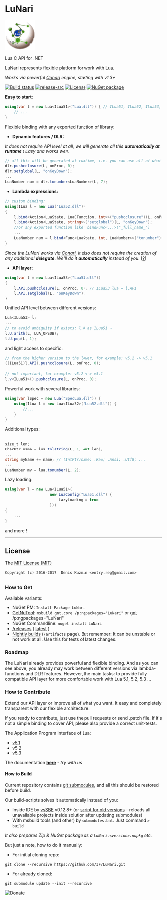 # LuNari

[![](./LuNari/Resources/LuNari.png)](https://github.com/3F/LuNari)

Lua C API for .NET 

LuNari represents flexible platform for work with [Lua](https://www.lua.org).

*Works via powerful [Conari](https://github.com/3F/Conari) engine, starting with v1.3+*

[![Build status](https://ci.appveyor.com/api/projects/status/94y78phdvkoi5oda/branch/master?svg=true)](https://ci.appveyor.com/project/3Fs/lunaroad/branch/master)
[![release-src](https://img.shields.io/github/release/3F/LuNari.svg)](https://github.com/3F/LuNari/releases/latest)
[![License](https://img.shields.io/badge/License-MIT-74A5C2.svg)](https://github.com/3F/LuNari/blob/master/LICENSE)
[![NuGet package](https://img.shields.io/nuget/v/LuNari.svg)](https://www.nuget.org/packages/LuNari/) 

**Easy to start**:

```csharp
using(var l = new Lua<ILua51>("Lua.dll")) { // ILua51, ILua52, ILua53, ...
    // ...
}
```

Flexible binding with any exported function of library:

* **Dynamic features / DLR:**

*It does not require API level at all, we will generate all this* ***automatically at runtime*** ! *Easy and works well.*

```csharp
// all this will be generated at runtime, i.e. you can use all of what you need from Lua as you like:
dlr.pushcclosure(L, onProc, 0);
dlr.setglobal(L, "onKeyDown");
...
LuaNumber num = dlr.tonumber<LuaNumber>(L, 7);
```

* **Lambda expressions:**

```csharp
// custom binding:
using(ILua l = new Lua("Lua52.dll"))
{
    l.bind<Action<LuaState, LuaCFunction, int>>("pushcclosure")(L, onProc, 0);
    l.bind<Action<LuaState, string>>("setglobal")(L, "onKeyDown");
    //or any exported function like: bindFunc<...>("_full_name_")
    ...
    LuaNumber num = l.bind<Func<LuaState, int, LuaNumber>>("tonumber")(L, 7);
}
```

*Since the LuNari works via [Conari](https://github.com/3F/Conari), it also does not require the creation of any additional* ***delegate***. *We'll do it* ***automatically*** *instead of you.* [[?](https://github.com/3F/LuNari/wiki/API)]

* **API layer:**

```csharp
using(var l = new Lua<ILua53>("Lua53.dll"))
{
    l.API.pushcclosure(L, onProc, 0); // ILua53 lua = l.API
    l.API.setglobal(L, "onKeyDown");
}
```

Unified API level between different versions:

```csharp
Lua<ILua53> l;
...
// to avoid ambiguity if exists: l.U as ILua51 ~
l.U.arith(L, LUA_OPSUB);
l.U.pop(L, 1);
```

and light access to specific:

```csharp
// from the higher version to the lower, for example: v5.2 -> v5.1
((ILua51)l.API).pushcclosure(L, onProc, 0); 

// not important, for example: v5.2 <-> v5.1
l.v<ILua51>().pushcclosure(L, onProc, 0); 
```

Powerful work with several libraries:

```csharp
using(var lSpec = new Lua("SpecLua.dll")) {
    using(ILua l = new Lua<ILua52>("Lua52.dll")) {
        //...
    }
}
```

Additional types:

```csharp

size_t len;
CharPtr name = lua.tolstring(L, 1, out len);
...
string myName += name; // (IntPtr)name; .Raw; .Ansi; .Utf8; ...
...
LuaNumber mv = lua.tonumber(L, 2);
```

Lazy loading:

```csharp
using(var l = new Lua<ILua51>(
                    new LuaConfig("Lua51.dll") {
                        LazyLoading = true
                    }))
{
    ...
}
```

and more !

----


## License

The [MIT License (MIT)](https://github.com/3F/LuNari/blob/master/LICENSE)

```
Copyright (c) 2016-2017  Denis Kuzmin <entry.reg@gmail.com>
```

##

### How to Get

Available variants:

* NuGet PM: `Install-Package LuNari`
* [GetNuTool](https://github.com/3F/GetNuTool): `msbuild gnt.core /p:ngpackages="LuNari"` or [gnt](https://github.com/3F/GetNuTool/releases/download/v1.6/gnt.bat) /p:ngpackages="LuNari"
* NuGet Commandline: `nuget install LuNari`
* [/releases](https://github.com/3F/LuNari/releases) ( [latest](https://github.com/3F/LuNari/releases/latest) )
* [Nightly builds](https://ci.appveyor.com/project/3Fs/LuNari/history) (`/artifacts` page). But remember: It can be unstable or not work at all. Use this for tests of latest changes.


### Roadmap

The LuNari already provides powerful and flexible binding. And as you can see above, you already may work between different versions via lambda-functions and DLR features.
However, the main tasks: to provide fully compatible API layer for more comfortable work with Lua 5.1, 5.2, 5.3 ...


### How to Contribute

Extend our API layer or improve all of what you want. It easy and completely transparent with our flexible architecture.

If you ready to contribute, just use the pull requests or send .patch file. If it's not a simple binding to cover API, please also provide a correct unit-tests.

The Application Program Interface of Lua:

* [v5.1](https://www.lua.org/manual/5.1/manual.html#3)
* [v5.2](https://www.lua.org/manual/5.2/manual.html#4)
* [v5.3](https://www.lua.org/manual/5.3/manual.html#4)

The documentation **[here](https://github.com/3F/LuNari/wiki/API)** - *try with us*

#### How to Build

Current repository contains [git submodules](https://git-scm.com/book/en/Git-Tools-Submodules), and all this should be restored before build.

Our build-scripts solves it automatically instead of you:

* Inside IDE by [vsSBE](https://visualstudiogallery.msdn.microsoft.com/0d1dbfd7-ed8a-40af-ae39-281bfeca2334/) v0.12.8+ (or [script for old versions](https://gist.github.com/3F/a7f8eeb59ade9139d4da4862e03ee225) - reloads all unavailable projects inside solution after updating submodules)
* With msbuild tools (and other) by `submodules.bat`. Just command `> build`

*It also prepares Zip & NuGet package as a `LuNari.<version>.nupkg` etc.*

But just a note, how to do it manually:

* For initial cloning repo:

```
git clone --recursive https://github.com/3F/LuNari.git
```

* For already cloned:

```
git submodule update --init --recursive
```

[![Donate](https://www.paypalobjects.com/en_US/i/btn/btn_donate_SM.gif)](https://www.paypal.com/cgi-bin/webscr?cmd=_donations&business=entry%2ereg%40gmail%2ecom&lc=US&item_name=3F%2dOpenSource%20%5b%20github%2ecom%2f3F&currency_code=USD&bn=PP%2dDonationsBF%3abtn_donate_SM%2egif%3aNonHosted)
